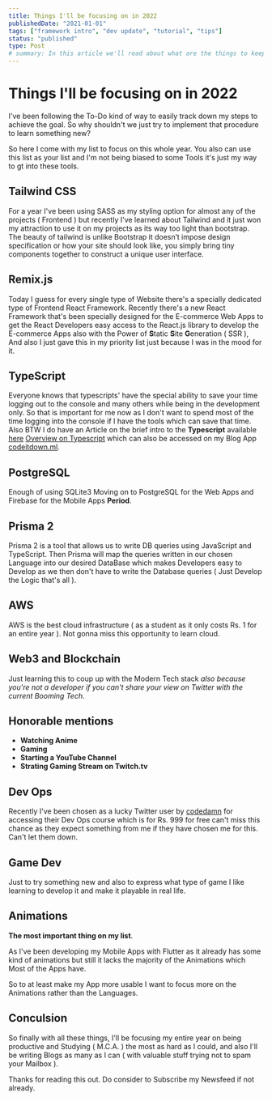 ```yaml
---
title: Things I'll be focusing on in 2022
publishedDate: "2021-01-01"
tags: ["framework intro", "dev update", "tutorial", "tips"]
status: "published"
type: Post
# summary: In this article we'll read about what are the things to keep a focus onto learn in 2022
---
```


# Things I'll be focusing on in 2022

I've been following the To-Do kind of way to easily track down my steps to achieve the goal. So why shouldn't we just try to implement that procedure to learn something new?

So here I come with my list to focus on this whole year. You also can use this list as your list and I'm not being biased to some Tools it's just my way to gt into these tools.

## Tailwind CSS

For a year I've been using SASS as my styling option for almost any of the projects ( Frontend ) but recently I've learned about Tailwind and it just won my attraction to use it on my projects as its way too light than bootstrap. The beauty of tailwind is unlike Bootstrap it doesn’t impose design specification or how your site should look like, you simply bring tiny components together to construct a unique user interface.

## Remix.js

Today I guess for every single type of Website there's a specially dedicated type of Frontend React Framework. Recently there's a new React Framework that's been specially designed for the E-commerce Web Apps to get the React Developers easy access to the React.js library to develop the E-commerce Apps also with the Power of **S**tatic **S**ite **G**eneration ( SSR ), And also I just gave this in my priority list just because I was in the mood for it.

## TypeScript

Everyone knows that typescripts' have the special ability to save your time logging out to the console and many others while being in the development only. So that is important for me now as I don't want to spend most of the time logging into the console if I have the tools which can save that time. Also BTW I do have an Article on the brief intro to the **Typescript** available [here](https://dev.to/coderaman07/an-overview-and-setup-of-typescript-as-a-complete-beginner-450h) [Overview on Typescript](https://medium.com/geekculture/an-overview-and-setup-of-typescript-as-a-complete-beginner-27a653bd96c4) which can also be accessed on my Blog App [codeitdown.ml](https://www.codeitdown.ml/posts/An-Overview-and-Setup-of-TypeScript-as-a-Complete-Beginner).

## PostgreSQL

Enough of using SQLite3 Moving on to PostgreSQL for the Web Apps and Firebase for the Mobile Apps **Period**.

## Prisma 2

Prisma 2 is a tool that allows us to write DB queries using JavaScript and TypeScript. Then Prisma will map the queries written in our chosen Language into our desired DataBase which makes Developers easy to Develop as we then don't have to write the Database queries ( Just Develop the Logic that's all ).

## AWS

AWS is the best cloud infrastructure ( as a student as it only costs Rs. 1 for an entire year ). Not gonna miss this opportunity to learn cloud.

## Web3 and Blockchain

Just learning this to coup up with the Modern Tech stack _also because you're not a developer if you can't share your view on Twitter with the current Booming Tech_.

## Honorable mentions

- **Watching Anime**
- **Gaming**
- **Starting a YouTube Channel**
- **Strating Gaming Stream on Twitch.tv**

## Dev Ops

Recently I've been chosen as a lucky Twitter user by [codedamn](https://codedamn.com) for accessing their Dev Ops course which is for Rs. 999 for free can't miss this chance as they expect something from me if they have chosen me for this. Can't let them down.

## Game Dev

Just to try something new and also to express what type of game I like learning to develop it and make it playable in real life.

## Animations

**The most important thing on my list**.

As I've been developing my Mobile Apps with Flutter as it already has some kind of animations but still it lacks the majority of the Animations which Most of the Apps have.

So to at least make my App more usable I want to focus more on the Animations rather than the Languages.

## Conculsion

So finally with all these things, I'll be focusing my entire year on being productive and Studying ( M.C.A. ) the most as hard as I could, and also I'll be writing Blogs as many as I can ( with valuable stuff trying not to spam your Mailbox ).

Thanks for reading this out.
Do consider to Subscribe my Newsfeed if not already.
